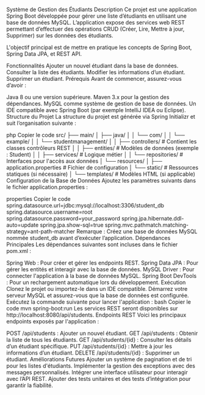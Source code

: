 Système de Gestion des Étudiants
Description
Ce projet est une application Spring Boot développée pour gérer une liste d’étudiants en utilisant une base de données MySQL. L’application expose des services web REST permettant d’effectuer des opérations CRUD (Créer, Lire, Mettre à jour, Supprimer) sur les données des étudiants.

L'objectif principal est de mettre en pratique les concepts de Spring Boot, Spring Data JPA, et REST API.

Fonctionnalités
Ajouter un nouvel étudiant dans la base de données.
Consulter la liste des étudiants.
Modifier les informations d’un étudiant.
Supprimer un étudiant.
Prérequis
Avant de commencer, assurez-vous d’avoir :

Java 8 ou une version supérieure.
Maven 3.x pour la gestion des dépendances.
MySQL comme système de gestion de base de données.
Un IDE compatible avec Spring Boot (par exemple IntelliJ IDEA ou Eclipse).
Structure du Projet
La structure du projet est générée via Spring Initializr et suit l’organisation suivante :

php
Copier le code
src/
├── main/
│   ├── java/
│   │   └── com/
│   │       └── example/
│   │           └── studentmanagement/
│   │               ├── controllers/    # Contient les classes contrôleurs REST
│   │               ├── entities/       # Modèles de données (exemple : Student)
│   │               ├── services/       # Logique métier
│   │               └── repositories/   # Interfaces pour l'accès aux données
│   └── resources/
│       ├── application.properties      # Fichier de configuration
│       └── static/                     # Ressources statiques (si nécessaire)
│       └── templates/                  # Modèles HTML (si applicable)
Configuration de la Base de Données
Ajoutez les paramètres suivants dans le fichier application.properties :

properties
Copier le code
spring.datasource.url=jdbc:mysql://localhost:3306/student_db
spring.datasource.username=root
spring.datasource.password=your_password
spring.jpa.hibernate.ddl-auto=update
spring.jpa.show-sql=true
spring.mvc.pathmatch.matching-strategy=ant-path-matcher
Remarque : Créez une base de données MySQL nommée student_db avant d’exécuter l’application.
Dépendances Principales
Les dépendances suivantes sont incluses dans le fichier pom.xml :

Spring Web : Pour créer et gérer les endpoints REST.
Spring Data JPA : Pour gérer les entités et interagir avec la base de données.
MySQL Driver : Pour connecter l'application à la base de données MySQL.
Spring Boot DevTools : Pour un rechargement automatique lors du développement.
Exécution
Clonez le projet ou importez-le dans un IDE compatible.
Démarrez votre serveur MySQL et assurez-vous que la base de données est configurée.
Exécutez la commande suivante pour lancer l'application :
bash
Copier le code
mvn spring-boot:run
Les services REST seront disponibles sur http://localhost:8080/api/students.
Endpoints REST
Voici les principaux endpoints exposés par l'application :

POST /api/students : Ajouter un nouvel étudiant.
GET /api/students : Obtenir la liste de tous les étudiants.
GET /api/students/{id} : Consulter les détails d’un étudiant spécifique.
PUT /api/students/{id} : Mettre à jour les informations d’un étudiant.
DELETE /api/students/{id} : Supprimer un étudiant.
Améliorations Futures
Ajouter un système de pagination et de tri pour les listes d'étudiants.
Implémenter la gestion des exceptions avec des messages personnalisés.
Intégrer une interface utilisateur pour interagir avec l’API REST.
Ajouter des tests unitaires et des tests d’intégration pour garantir la fiabilité.
